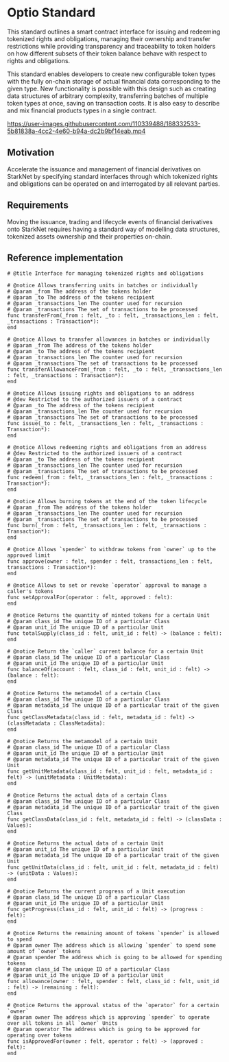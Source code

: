 # Optio Standard

This standard outlines a smart contract interface for issuing and redeeming
tokenized rights and obligations, managing their ownership and transfer
restrictions while providing transparency and traceability to token holders on
how different subsets of their token balance behave with respect to rights and
obligations.

This standard enables developers to create new configurable token types with the
fully on-chain storage of actual financial data corresponding to the given type.
New functionality is possible with this design such as creating data structures
of arbitrary complexity, transferring batches of multiple token types at once,
saving on transaction costs. It is also easy to describe and mix financial
products types in a single contract.


https://user-images.githubusercontent.com/110339488/188332533-5b81838a-4cc2-4e60-b94a-dc2b9bf14eab.mp4


## Motivation

Accelerate the issuance and management of financial derivatives on StarkNet by
specifying standard interfaces through which tokenized rights and obligations
can be operated on and interrogated by all relevant parties.

## Requirements

Moving the issuance, trading and lifecycle events of financial derivatives onto
StarkNet requires having a standard way of modelling data structures, tokenized
assets ownership and their properties on-chain.

## Reference implementation

```cairo
# @title Interface for managing tokenized rights and obligations

# @notice Allows transferring units in batches or individually
# @param _from The address of the tokens holder
# @param _to The address of the tokens recipient
# @param _transactions_len The counter used for recursion
# @param _transactions The set of transactions to be processed
func transferFrom(_from : felt, _to : felt, _transactions_len : felt, _transactions : Transaction*):
end

# @notice Allows to transfer allowances in batches or individually
# @param _from The address of the tokens holder
# @param _to The address of the tokens recipient
# @param _transactions_len The counter used for recursion
# @param _transactions The set of transactions to be processed
func transferAllowanceFrom(_from : felt, _to : felt, _transactions_len : felt, _transactions : Transaction*):
end

# @notice Allows issuing rights and obligations to an address
# @dev Restricted to the authorized issuers of a contract
# @param _to The address of the tokens recipient
# @param _transactions_len The counter used for recursion
# @param _transactions The set of transactions to be processed
func issue(_to : felt, _transactions_len : felt, _transactions : Transaction*):
end

# @notice Allows redeeming rights and obligations from an address
# @dev Restricted to the authorized issuers of a contract
# @param _to The address of the tokens recipient
# @param _transactions_len The counter used for recursion
# @param _transactions The set of transactions to be processed
func redeem(_from : felt, _transactions_len : felt, _transactions : Transaction*):
end

# @notice Allows burning tokens at the end of the token lifecycle
# @param _from The address of the tokens holder
# @param _transactions_len The counter used for recursion
# @param _transactions The set of transactions to be processed
func burn(_from : felt, _transactions_len : felt, _transactions : Transaction*):
end

# @notice Allows `spender` to withdraw tokens from `owner` up to the approved limit
func approve(owner : felt, spender : felt, transactions_len : felt, transactions : Transaction*):
end

# @notice Allows to set or revoke `operator` approval to manage a caller's tokens
func setApprovalFor(operator : felt, approved : felt):
end

# @notice Returns the quantity of minted tokens for a certain Unit
# @param class_id The unique ID of a particular Class
# @param unit_id The unique ID of a particular Unit
func totalSupply(class_id : felt, unit_id : felt) -> (balance : felt):
end

# @notice Return the `caller` current balance for a certain Unit
# @param class_id The unique ID of a particular Class
# @param unit_id The unique ID of a particular Unit
func balanceOf(account : felt, class_id : felt, unit_id : felt) -> (balance : felt):
end

# @notice Returns the metamodel of a certain Class
# @param class_id The unique ID of a particular Class
# @param metadata_id The unique ID of a particular trait of the given Class
func getClassMetadata(class_id : felt, metadata_id : felt) -> (classMetadata : ClassMetadata):
end

# @notice Returns the metamodel of a certain Unit
# @param class_id The unique ID of a particular Class
# @param unit_id The unique ID of a particular Unit
# @param metadata_id The unique ID of a particular trait of the given Unit
func getUnitMetadata(class_id : felt, unit_id : felt, metadata_id : felt) -> (unitMetadata : UnitMetadata):
end

# @notice Returns the actual data of a certain Class
# @param class_id The unique ID of a particular Class
# @param metadata_id The unique ID of a particular trait of the given Class
func getClassData(class_id : felt, metadata_id : felt) -> (classData : Values):
end

# @notice Returns the actual data of a certain Unit
# @param unit_id The unique ID of a particular Unit
# @param metadata_id The unique ID of a particular trait of the given Unit
func getUnitData(class_id : felt, unit_id : felt, metadata_id : felt) -> (unitData : Values):
end

# @notice Returns the current progress of a Unit execution
# @param class_id The unique ID of a particular Class
# @param unit_id The unique ID of a particular Unit
func getProgress(class_id : felt, unit_id : felt) -> (progress : felt):
end

# @notice Returns the remaining amount of tokens `spender` is allowed to spend
# @param owner The address which is allowing `spender` to spend some amount of `owner` tokens
# @param spender The address which is going to be allowed for spending tokens
# @param class_id The unique ID of a particular Class
# @param unit_id The unique ID of a particular Unit
func allowance(owner : felt, spender : felt, class_id : felt, unit_id : felt) -> (remaining : felt):
end

# @notice Returns the approval status of the `operator` for a certain `owner`
# @param owner The address which is approving `spender` to operate over all tokens in all `owner` Units
# @param operator The address which is going to be approved for operating over tokens
func isApprovedFor(owner : felt, operator : felt) -> (approved : felt):
end
```
